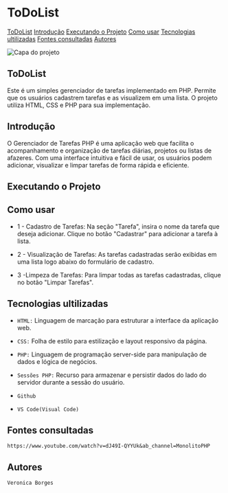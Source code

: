 # ToDoList

[ToDoList]() 
[Introdução]()
[Executando o Projeto]()
[Como usar]()
[Tecnologias ultilizadas]()
[Fontes consultadas]()
[Autores]()

![Capa do projeto]()

## ToDoList 
Este é um simples gerenciador de tarefas implementado em PHP. Permite que os usuários cadastrem tarefas e as visualizem em uma lista. O projeto utiliza HTML, CSS e PHP para sua implementação.

## Introdução
O Gerenciador de Tarefas PHP é uma aplicação web que facilita o acompanhamento e organização de tarefas diárias, projetos ou listas de afazeres. Com uma interface intuitiva e fácil de usar, os usuários podem adicionar, visualizar e limpar tarefas de forma rápida e eficiente.

## Executando o Projeto

## Como usar
* 1 - Cadastro de Tarefas:
Na seção "Tarefa", insira o nome da tarefa que deseja adicionar.
Clique no botão "Cadastrar" para adicionar a tarefa à lista.

* 2 - Visualização de Tarefas:
As tarefas cadastradas serão exibidas em uma lista logo abaixo do formulário de cadastro.

* 3 -Limpeza de Tarefas:
Para limpar todas as tarefas cadastradas, clique no botão "Limpar Tarefas".

## Tecnologias ultilizadas
* ``HTML:`` Linguagem de marcação para estruturar a interface da aplicação web.

* ``CSS:`` Folha de estilo para estilização e layout responsivo da página.

* ``PHP:`` Linguagem de programação server-side para manipulação de dados e lógica de negócios.

* ``Sessões PHP:`` Recurso para armazenar e persistir dados do lado do servidor durante a sessão do usuário.

* ``Github``

* ``VS Code(Visual Code)``

## Fontes consultadas
``https://www.youtube.com/watch?v=dJ49I-QYYUk&ab_channel=MonolitoPHP``

## Autores
``Veronica Borges``